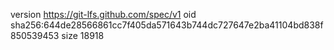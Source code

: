version https://git-lfs.github.com/spec/v1
oid sha256:644de28566861cc7f405da571643b744dc727647e2ba41104bd838f850539453
size 18918
